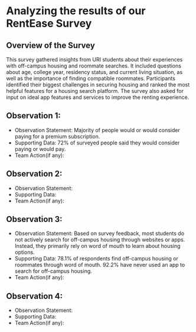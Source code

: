 # Analyzing the results of our RentEase Survey

## Overview of the Survey

This survey gathered insights from URI students about their experiences with off-campus housing and roommate searches. It included questions about age, college year, residency status, and current living situation, as well as the importance of finding compatible roommates. Participants identified their biggest challenges in securing housing and ranked the most helpful features for a housing search platform. The survey also asked for input on ideal app features and services to improve the renting experience.

## Observation 1:
* Observation Statement: Majority of people would or would consider paying for a premium subscription.
* Supporting Data: 72% of surveyed people said they would consider paying or would pay.
* Team Action(if any):


## Observation 2:
* Observation Statement:
* Supporting Data:
* Team Action(if any):


## Observation 3:
* Observation Statement: Based on survey feedback, most students do not actively search for off-campus housing through websites or apps. Instead, they primarily rely on word of mouth to learn about housing options.
* Supporting Data: 78.1% of respondents find off-campus housing or roommates through word of mouth. 92.2% have never used an app to search for off-campus housing.
* Team Action(if any):


## Observation 4:
* Observation Statement:
* Supporting Data:
* Team Action(if any):
